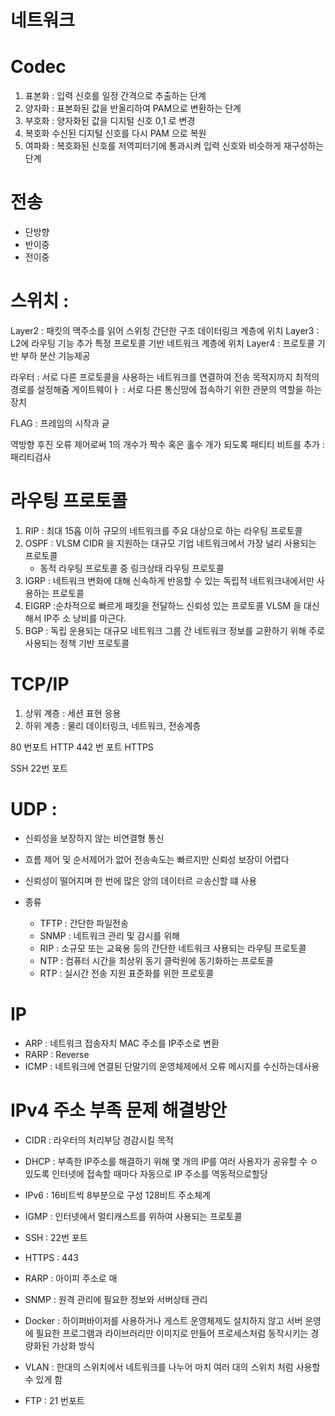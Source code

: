 # 네트워크 

# Codec 
1. 표본화 : 입력 신호를  일정 간격으로 추출하는 단계
2. 양자화 : 표본화된 값을 반올리하여 PAM으로 변환하는 단계
3. 부호화 : 양자화된 값을 디지털 신호 0,1 로 변경 
4. 복호화 수신된 디지털 신호를 다시 PAM 으로 복원
5. 여파화 : 복호화된 신호를 저역피터기에 통과시켜 입력 신호와 비슷하게 재구성하는 단계

# 전송 
- 단방향 
- 반이중 
- 전이중 


# 스위치 :
Layer2 : 패킷의 맥주소를 읽어 스위칭 간단한 구조 데이터링크 계층에 위치
Layer3  : L2에 라우팅 기능 추가 특정 프로토콜 기반 네트워크 계층에 위치
Layer4 : 프로토콜 기반 부하 분산 기능제공

라우터 : 서로 다른 프로토콜을 사용하는 네트워크를 연결하여 전송 목적지까지 최적의 경로를 설정해줌
게이트웨이ㅏ : 서로 다른 통신망에 접속하기 위한 관문의 역할을 하는 장치


FLAG : 프레임의 시작과 긑


역방향 후진 오류 제어로써 1의 개수가 짝수 혹은 홀수 개가 되도록 패티티 비트를 추가
: 패리티검사

# 라우팅 프로토콜 
1. RIP : 최대 15홉 이하 규모의 네트워크를 주요 대상으로 하는 라우팅 프로토콜 
2. OSPF : VLSM CIDR 을 지원하는 대규모 기업 네트워크에서 가장 널리 사용되는 프로토콜 
   - 동적 라우팅 프로토콜 중 링크상태 라우팅 프로토콜
3. IGRP : 네트워크 변화에 대해 신속하게 반응할 수 있는 독립적 네트워크내에서만 사용하는 프로토콜 
4. EIGRP :순차적으로 빠르게 패킷을 전달하느 신뢰성 있는 프로토콜 VLSM 을 대신해서 IP주 소 낭비를 마근다.
5. BGP : 독립 운용되는 대규모 네트워크 그룹 간 네트워크 정보를 교환하기 위해 주로 사용되는 정책 기반 프로토콜 



# TCP/IP 
1. 상위 계층 : 세션 표현 응용
2. 하위 계층 : 물리 데이터링크, 네트워크, 전송계층



80 번포트 HTTP
442 번 포트 HTTPS 

SSH 22번 포트 


# UDP :

- 신뢰성을 보장하지 않는 비연결형 통신 
- 흐름 제어 및 순서제어가 없어 전송속도는 빠르지만 신뢰성 보장이 어렵다
- 신뢰성이 떨어지며 한 번에 많은 양의 데이터르 ㄹ송신할 떄 사용

- 종류 
  - TFTP : 간단한 파일전송 
  - SNMP : 네트워크 관리 및 감시를 위해
  - RIP : 소규모 또는 교육용 등의 간단한 네트워크 사용되는 라우팅 프로토콜
  - NTP : 컴퓨터 시간을 최상위 동기 클럭원에 동기화하는 프로토콜
  - RTP : 실시간 전송 지원 표준화를 위한 프로토콜 


# IP
- ARP : 네트워크 접송자치 MAC 주소를 IP주소로 변환 
- RARP : Reverse 
- ICMP : 네트워크에 연결된 단말기의 운영체제에서 오류 메시지를 수신하는데사용


# IPv4  주소 부족 문제 해결방안
- CIDR : 라우터의 처리부담 경감시킬 목적 
- DHCP :  부족한 IP주소를 해결하기 위해 몇 개의 IP를 여러 사용자가 공유할 수 ㅇ있도록 인터넷에 접속할 때마다 자동으로 IP 주소를 역동적으로할당
- IPv6 : 16비트씩 8부분으로 구성 128비트 주소체계 





- IGMP : 인터넷에서 멀티캐스트를 위하여 사용되는 프로토콜 
- SSH : 22번 포트
- HTTPS : 443 
- RARP : 아이피 주소로 매
- SNMP :  원격 관리에 필요한 정보와 서버상태 관리
- Docker : 하이퍼바이저를 사용하거나 게스트 운영체제도 설치하지 않고 서버 운영에 필요한 프로그램과 라이브러리만 이미지로 만들어 프로세스처럼 동작시키는 경량화된 가상화 방식
- VLAN : 한대의 스위치에서 네트워크를 나누어 마치 여러 대의 스위치 처럼 사용할 수 있게 함 
- FTP : 21 번포트 


